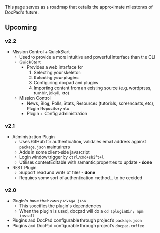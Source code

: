 This page serves as a roadmap that details the approximate milestones of DocPad's future.

## Upcoming


### v2.2

- Mission Control + QuickStart
	- Used to provide a more intuitive and powerful interface than the CLI
	- QuickStart
		- Provides a web interface for
			1. Selecting your skeleton
			2. Selecting your plugins
			3. Configuring docpad and plugins
			4. Importing content from an existing source (e.g. wordpress, tumblr, jekyll, etc)
	- Mission Control
		- News, Blog, Polls, Stats, Resources (tutorials, screencasts, etc), Plugin Repository etc
		- Plugin + Config administration


### v2.1

- Administration Plugin
	- Uses GitHub for authentication, validates email address against `package.json` maintainers
	- Adds in some client-side javascript
	- Login window trigger by `ctrl/cmd+shift+l`
	- Utilises contentEditable with semantic properties to update **- done**
- REST Plugin
	- Support read and write of files **- done**
	- Requires some sort of authentication method... to be decided


### v2.0

- Plugin's have their own `package.json`
	- This specifies the plugin's dependencies
	- When the plugin is used, docpad will do a `cd $pluginDir; npm install`
- Plugins and DocPad configurable through project's `package.json`
- Plugins and DocPad configurable through project's `docpad.coffee`
